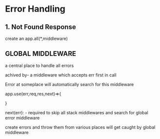 # Error Handling

## 1. Not Found Response

create an app.all(\*,middleware)

## GLOBAL MIDDLEWARE

a central place to handle all errors

achived by- a middleware which accepts err first in call

Error at someplace will automatically search for this middleware

app.use(err,req,res,next)=>{

}

next(err): - required to skip all stack middlewares and search for global error middleware

create errors and throw them from various places will get caught by global middleware
